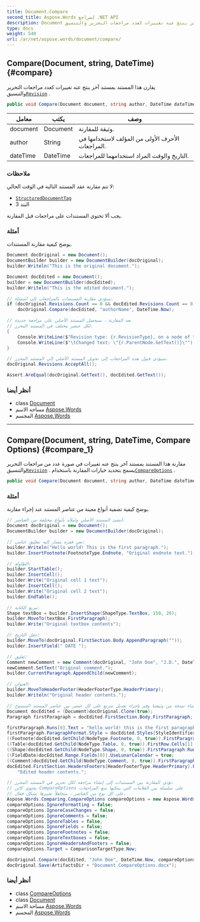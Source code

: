 ```yaml
---
title: Document.Compare
second_title: Aspose.Words لمراجع .NET API
description: Document طريقة. يقارن هذا المستند بمستند آخر ينتج عنه تغييرات كعدد مراجعات التحرير والتنسيقRevision .
type: docs
weight: 540
url: /ar/net/aspose.words/document/compare/
---
```

## Compare(Document, string, DateTime) {#compare}

يقارن هذا المستند بمستند آخر ينتج عنه تغييرات كعدد مراجعات التحرير والتنسيق[`Revision`](../../revision/) .

```csharp
public void Compare(Document document, string author, DateTime dateTime)
```

| معامل | يكتب | وصف |
| --- | --- | --- |
| document | Document | وثيقة للمقارنة. |
| author | String | الأحرف الأولى من المؤلف لاستخدامها في المراجعات. |
| dateTime | DateTime | التاريخ والوقت المراد استخدامهما للمراجعات. |

### ملاحظات

لا تتم مقارنة عقد المستند التالية في الوقت الحالي:

* [`StructuredDocumentTag`](../../../aspose.words.markup/structureddocumenttag/)
* البند 3

يجب ألا تحتوي المستندات على مراجعات قبل المقارنة.

### أمثلة

يوضح كيفية مقارنة المستندات.

```csharp
Document docOriginal = new Document();
DocumentBuilder builder = new DocumentBuilder(docOriginal);
builder.Writeln("This is the original document.");

Document docEdited = new Document();
builder = new DocumentBuilder(docEdited);
builder.Writeln("This is the edited document.");

// ستؤدي مقارنة المستندات بالمراجعات إلى استثناء.
if (docOriginal.Revisions.Count == 0 && docEdited.Revisions.Count == 0)
    docOriginal.Compare(docEdited, "authorName", DateTime.Now);

// بعد المقارنة ، سيحصل المستند الأصلي على مراجعة جديدة
// لكل عنصر مختلف في المستند المحرر.
{
    Console.WriteLine($"Revision type: {r.RevisionType}, on a node of type \"{r.ParentNode.NodeType}\"");
    Console.WriteLine($"\tChanged text: \"{r.ParentNode.GetText()}\"");
}

// سيؤدي قبول هذه المراجعات إلى تحويل المستند الأصلي إلى المستند المحرر.
docOriginal.Revisions.AcceptAll();

Assert.AreEqual(docOriginal.GetText(), docEdited.GetText());
```

### أنظر أيضا

* class [Document](../)
* مساحة الاسم [Aspose.Words](../../document/)
* المجسم [Aspose.Words](../../../)

---

## Compare(Document, string, DateTime, CompareOptions) {#compare_1}

مقارنة هذا المستند بمستند آخر ينتج عنه تغييرات في صورة عدد من مراجعات التحرير والتنسيق[`Revision`](../../revision/) . يسمح بتحديد خيارات المقارنة باستخدام[`CompareOptions`](../../../aspose.words.comparing/compareoptions/) .

```csharp
public void Compare(Document document, string author, DateTime dateTime, CompareOptions options)
```

### أمثلة

يوضح كيفية تصفية أنواع معينة من عناصر المستند عند إجراء مقارنة.

```csharp
// أنشئ المستند الأصلي واملأه بأنواع مختلفة من العناصر.
Document docOriginal = new Document();
DocumentBuilder builder = new DocumentBuilder(docOriginal);

// نص فقرة مشار إليه بتعليق ختامي:
builder.Writeln("Hello world! This is the first paragraph.");
builder.InsertFootnote(FootnoteType.Endnote, "Original endnote text.");

// الطاولة:
builder.StartTable();
builder.InsertCell();
builder.Write("Original cell 1 text");
builder.InsertCell();
builder.Write("Original cell 2 text");
builder.EndTable();

// مربع الكتابة:
Shape textBox = builder.InsertShape(ShapeType.TextBox, 150, 20);
builder.MoveTo(textBox.FirstParagraph);
builder.Write("Original textbox contents");

// حقل التاريخ:
builder.MoveTo(docOriginal.FirstSection.Body.AppendParagraph(""));
builder.InsertField(" DATE ");

// تعليق:
Comment newComment = new Comment(docOriginal, "John Doe", "J.D.", DateTime.Now);
newComment.SetText("Original comment.");
builder.CurrentParagraph.AppendChild(newComment);

// العنوان:
builder.MoveToHeaderFooter(HeaderFooterType.HeaderPrimary);
builder.Writeln("Original header contents.");

// قم بإنشاء نسخة من وثيقتنا وقم بإجراء تعديل سريع على كل عنصر من عناصر المستند المنسوخ.
Document docEdited = (Document)docOriginal.Clone(true);
Paragraph firstParagraph = docEdited.FirstSection.Body.FirstParagraph;

firstParagraph.Runs[0].Text = "hello world! this is the first paragraph, after editing.";
firstParagraph.ParagraphFormat.Style = docEdited.Styles[StyleIdentifier.Heading1];
((Footnote)docEdited.GetChild(NodeType.Footnote, 0, true)).FirstParagraph.Runs[1].Text = "Edited endnote text.";
((Table)docEdited.GetChild(NodeType.Table, 0, true)).FirstRow.Cells[1].FirstParagraph.Runs[0].Text = "Edited Cell 2 contents";
((Shape)docEdited.GetChild(NodeType.Shape, 0, true)).FirstParagraph.Runs[0].Text = "Edited textbox contents";
((FieldDate)docEdited.Range.Fields[0]).UseLunarCalendar = true; 
((Comment)docEdited.GetChild(NodeType.Comment, 0, true)).FirstParagraph.Runs[0].Text = "Edited comment.";
docEdited.FirstSection.HeadersFooters[HeaderFooterType.HeaderPrimary].FirstParagraph.Runs[0].Text =
    "Edited header contents.";

// تؤدي المقارنة بين المستندات إلى إنشاء مراجعة لكل تحرير في المستند المحرر.
// يحتوي كائن CompareOptions على سلسلة من العلامات التي يمكنها منع المراجعات
// على كل نوع من العناصر ، متجاهلاً تغييرها بشكل فعال.
Aspose.Words.Comparing.CompareOptions compareOptions = new Aspose.Words.Comparing.CompareOptions();
compareOptions.IgnoreFormatting = false;
compareOptions.IgnoreCaseChanges = false;
compareOptions.IgnoreComments = false;
compareOptions.IgnoreTables = false;
compareOptions.IgnoreFields = false;
compareOptions.IgnoreFootnotes = false;
compareOptions.IgnoreTextboxes = false;
compareOptions.IgnoreHeadersAndFooters = false;
compareOptions.Target = ComparisonTargetType.New;

docOriginal.Compare(docEdited, "John Doe", DateTime.Now, compareOptions);
docOriginal.Save(ArtifactsDir + "Document.CompareOptions.docx");
```

### أنظر أيضا

* class [CompareOptions](../../../aspose.words.comparing/compareoptions/)
* class [Document](../)
* مساحة الاسم [Aspose.Words](../../document/)
* المجسم [Aspose.Words](../../../)


